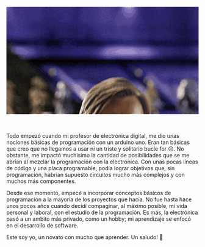 <p align="center">
  <img src="docs/hello_there_kenobi.gif" />
</p>

<br>

Todo empezó cuando mi profesor de electrónica digital, me dio unas nociones básicas de programación con un arduino uno. 
Eran tan básicas que creo que no llegamos a usar ni un triste y solitario bucle for :pensive:. No obstante, me impactó
muchisimo la cantidad de posibilidades que se me abrían al mezclar la programación con la electrónica. Con unas pocas 
líneas de código y una placa programable, podía lograr objetivos que, sin programación, habrían supuesto circuitos mucho
más complejos y con muchos más componentes.

Desde ese momento, empecé a incorporar conceptos básicos de programación a la mayoría de los proyectos que hacía. No fue
hasta hace unos pocos años cuando decidí compaginar, al máximo posible, mi vida personal y laboral, con el estudio de la 
programación. Es más, la electrónica pasó a un ambito más privado, como un hobby; mi aprendizaje se enfocó en el 
desarrollo de software.

Este soy yo, un novato con mucho que aprender. Un saludo! :wave:
